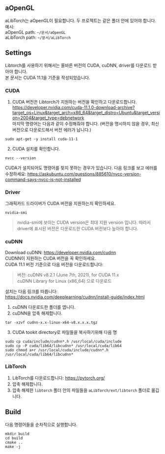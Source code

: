 ## aOpenGL
aLibTorch는 aOpenGL이 필요합니다. 두 프로젝트는 같은 폴더 안에 있어야 합니다. \
예시: \
aOpenGL path: `~/문서/aOpenGL` \
aLibTorch path: `~/문서/aLibTorch`

## Settings

Libtorch를 사용하기 위해서는 올바른 버전의 CUDA, cuDNN, driver를 다운로드 받아야 합니다. \
본 문서는 CUDA 11.1을 기준을 작성되었습니다.

### CUDA
1. CUDA 버전은 Libtorch가 지원하는 버전을 확인하고 다운로드합니다. \
https://developer.nvidia.com/cuda-11.1.0-download-archive?target_os=Linux&target_arch=x86_64&target_distro=Ubuntu&target_version=2004&target_type=debnetwork \
마지막 명령어는 다음과 같이 수정해줘야 합니다. (버전을 명시하지 않을 경우, 최신 버전으로 다운로드해서 버전 에러가 납니다.)
```
sudo apt-get -y install cuda-11-1
```

2. CUDA 설치를 확인합니다.
```
nvcc --version
```
CUDA가 설치되어도 명령어를 찾지 못하는 경우가 있습니다. 다음 링크를 보고 에러를 수정하세요:
https://askubuntu.com/questions/885610/nvcc-version-command-says-nvcc-is-not-installed

### Driver
그래픽카드 드라이버가 CUDA 버전을 지원하는지 확인하세요.
```
nvidia-smi
```
> nvidia-smi에 보이는 CUDA version은 최대 지원 version 입니다. 따라서 driver에 표시된 버전은 다운로드한 CUDA 버전보다 높아야 합니다.

### cuDNN
Download cuDNN: https://developer.nvidia.com/cudnn \
CUDNN이 지원하는 CUDA 버전을 꼭 확인하세요. \
CUDA 11.1 버전 기준으로 다음 버전을 다운로드합니다: 
> 버전: cuDNN v8.2.1 (June 7th, 2021), for CUDA 11.x \
> cuDNN Library for Linux (x86_64) 으로 다운로드

설치는 다음 링크를 따릅니다: https://docs.nvidia.com/deeplearning/cudnn/install-guide/index.html
1. cuDNN 다운로드한 폴더를 엽니다.
2. cuDNN을 압축 해제합니다.
```
tar -xzvf cudnn-x.x-linux-x64-v8.x.x.x.tgz
```
3. CUDA tookit directory로 파일들을 복사하기위해 다음 명
```
sudo cp cuda/include/cudnn*.h /usr/local/cuda/include 
sudo cp -P cuda/lib64/libcudnn* /usr/local/cuda/lib64 
sudo chmod a+r /usr/local/cuda/include/cudnn*.h /usr/local/cuda/lib64/libcudnn*
```

### LibTorch
1. LibTorch를 다운로드합니다: https://pytorch.org/
2. 압축 해제합니다.
3. 압축 해제한 `libtorch` 폴더 안의 파일들을 `aLibTorch/ext/libtorch` 폴더로 옮깁니다.

## Build
다음 명령어들을 순차적으로 실행합니다.
```
mkdir build
cd build
cmake ..
make -j
```


